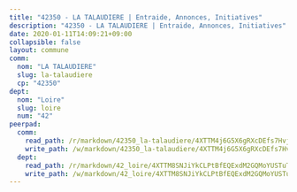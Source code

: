 ```yaml
---
title: "42350 - LA TALAUDIERE | Entraide, Annonces, Initiatives"
description: "42350 - LA TALAUDIERE | Entraide, Annonces, Initiatives"
date: 2020-01-11T14:09:21+09:00
collapsible: false
layout: commune
comm:
  nom: "LA TALAUDIERE"
  slug: la-talaudiere
  cp: "42350"
dept:
  nom: "Loire"
  slug: loire
  num: "42"
peerpad:
  comm:
    read_path: /r/markdown/42350_la-talaudiere/4XTTM4j6G5X6gRXcDEfs7HvjHmtg3UB9KwojpAANGgd16pvZ5
    write_path: /w/markdown/42350_la-talaudiere/4XTTM4j6G5X6gRXcDEfs7HvjHmtg3UB9KwojpAANGgd16pvZ5-K3TgUcJWHNs2VYr1WH7ZHyibE3L9tjVCRV2KVNCdn18ZnhhNiXQ9ysnXnjybGnKakbYctT4rkSitGPsD6pqadQgAddAXhmgpoCidNrvKR9S5UjrE1KKtDCtB6Zou7Xhr5SaJdQEb
  dept:
    read_path: /r/markdown/42_loire/4XTTM8SNJiYkCLPtBfEQExdM2GQMoYUSTuTytLrQfQVaaYJeW
    write_path: /w/markdown/42_loire/4XTTM8SNJiYkCLPtBfEQExdM2GQMoYUSTuTytLrQfQVaaYJeW-K3TgUi5YJecchkttgL3M6Pu99u8hH2akRrHDb4XXZXATCvGiyzrNbe23fQbzNYiKWDR2re6vQN4Gxv5BQ2dayjGg1AqxtpHRtgi6cm74UeqjVtXM2ZJFa6mvBKTRc4s3X6tJYycN
---
```


